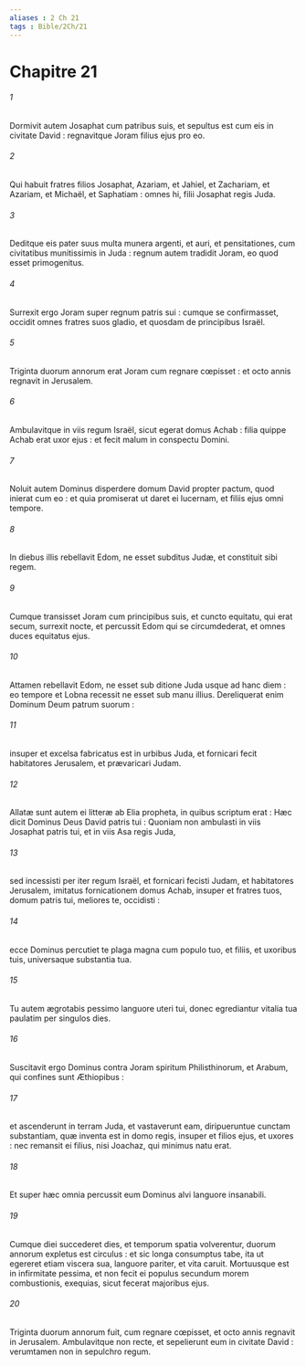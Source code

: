 ```yaml
---
aliases : 2 Ch 21
tags : Bible/2Ch/21
---
```


# Chapitre 21

###### 1
Dormivit autem Josaphat cum patribus suis, et sepultus est cum eis in civitate David : regnavitque Joram filius ejus pro eo.
###### 2
Qui habuit fratres filios Josaphat, Azariam, et Jahiel, et Zachariam, et Azariam, et Michaël, et Saphatiam : omnes hi, filii Josaphat regis Juda.
###### 3
Deditque eis pater suus multa munera argenti, et auri, et pensitationes, cum civitatibus munitissimis in Juda : regnum autem tradidit Joram, eo quod esset primogenitus.
###### 4
Surrexit ergo Joram super regnum patris sui : cumque se confirmasset, occidit omnes fratres suos gladio, et quosdam de principibus Israël.
###### 5
Triginta duorum annorum erat Joram cum regnare cœpisset : et octo annis regnavit in Jerusalem.
###### 6
Ambulavitque in viis regum Israël, sicut egerat domus Achab : filia quippe Achab erat uxor ejus : et fecit malum in conspectu Domini.
###### 7
Noluit autem Dominus disperdere domum David propter pactum, quod inierat cum eo : et quia promiserat ut daret ei lucernam, et filiis ejus omni tempore.
###### 8
In diebus illis rebellavit Edom, ne esset subditus Judæ, et constituit sibi regem.
###### 9
Cumque transisset Joram cum principibus suis, et cuncto equitatu, qui erat secum, surrexit nocte, et percussit Edom qui se circumdederat, et omnes duces equitatus ejus.
###### 10
Attamen rebellavit Edom, ne esset sub ditione Juda usque ad hanc diem : eo tempore et Lobna recessit ne esset sub manu illius. Dereliquerat enim Dominum Deum patrum suorum :
###### 11
insuper et excelsa fabricatus est in urbibus Juda, et fornicari fecit habitatores Jerusalem, et prævaricari Judam.
###### 12
Allatæ sunt autem ei litteræ ab Elia propheta, in quibus scriptum erat : Hæc dicit Dominus Deus David patris tui : Quoniam non ambulasti in viis Josaphat patris tui, et in viis Asa regis Juda,
###### 13
sed incessisti per iter regum Israël, et fornicari fecisti Judam, et habitatores Jerusalem, imitatus fornicationem domus Achab, insuper et fratres tuos, domum patris tui, meliores te, occidisti :
###### 14
ecce Dominus percutiet te plaga magna cum populo tuo, et filiis, et uxoribus tuis, universaque substantia tua.
###### 15
Tu autem ægrotabis pessimo languore uteri tui, donec egrediantur vitalia tua paulatim per singulos dies.
###### 16
Suscitavit ergo Dominus contra Joram spiritum Philisthinorum, et Arabum, qui confines sunt Æthiopibus :
###### 17
et ascenderunt in terram Juda, et vastaverunt eam, diripueruntue cunctam substantiam, quæ inventa est in domo regis, insuper et filios ejus, et uxores : nec remansit ei filius, nisi Joachaz, qui minimus natu erat.
###### 18
Et super hæc omnia percussit eum Dominus alvi languore insanabili.
###### 19
Cumque diei succederet dies, et temporum spatia volverentur, duorum annorum expletus est circulus : et sic longa consumptus tabe, ita ut egereret etiam viscera sua, languore pariter, et vita caruit. Mortuusque est in infirmitate pessima, et non fecit ei populus secundum morem combustionis, exequias, sicut fecerat majoribus ejus.
###### 20
Triginta duorum annorum fuit, cum regnare cœpisset, et octo annis regnavit in Jerusalem. Ambulavitque non recte, et sepelierunt eum in civitate David : verumtamen non in sepulchro regum.
